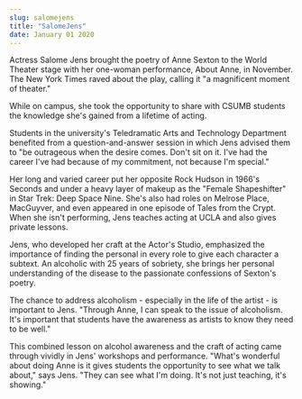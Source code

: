 ```yaml
---
slug: salomejens
title: "SalomeJens"
date: January 01 2020
---
```


 
<p>
  Actress Salome Jens brought the poetry of Anne Sexton to the World Theater
  stage with her one-woman performance, About Anne, in November. The New York
  Times raved about the play, calling it "a magnificent moment of theater."
</p>
<p>
  While on campus, she took the opportunity to share with CSUMB students the
  knowledge she's gained from a lifetime of acting.
</p>
<p>
  Students in the university's Teledramatic Arts and Technology Department
  benefited from a question-and-answer session in which Jens advised them to "be
  outrageous when the desire comes. Don't sit on it. I've had the career I've
  had because of my commitment, not because I'm special."
</p>
<p>
  Her long and varied career put her opposite Rock Hudson in 1966's Seconds and
  under a heavy layer of makeup as the "Female Shapeshifter" in Star Trek: Deep
  Space Nine. She's also had roles on Melrose Place, MacGuyver, and even
  appeared in one episode of Tales from the Crypt. When she isn't performing,
  Jens teaches acting at UCLA and also gives private lessons.
</p>
<p>
  Jens, who developed her craft at the Actor's Studio, emphasized the importance
  of finding the personal in every role to give each character a subtext. An
  alcoholic with 25 years of sobriety, she brings her personal understanding of
  the disease to the passionate confessions of Sexton's poetry.
</p>
<p>
  The chance to address alcoholism - especially in the life of the artist - is
  important to Jens. "Through Anne, I can speak to the issue of alcoholism. It's
  important that students have the awareness as artists to know they need to be
  well."
</p>
<p>
  This combined lesson on alcohol awareness and the craft of acting came through
  vividly in Jens' workshops and performance. "What's wonderful about doing Anne
  is it gives students the opportunity to see what we talk about," says Jens.
  "They can see what I'm doing. It's not just teaching, it's showing."
</p>
 

